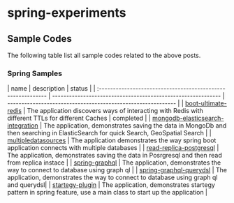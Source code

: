 # spring-experiments

## Sample Codes

The following table list all sample codes related to the above posts.

### Spring Samples

| name                                                         | description                                                  |
status                                                       |
| :----------------------------------------------------------- | ------------------------------------------------------------ |
------------------------------------------------------------ |
| [boot-ultimate-redis](./boot-ultimate-redis) | The application discovers ways of interacting with Redis with different TTLs for different Caches | completed |
| [mongodb-elasticsearch-integration](./mongodb-elasticsearch-integration) | The application, demonstrates saving the data in MongoDb and then searching in ElasticSearch for quick Search, GeoSpatial Search |
| [multipledatasources](./multipledatasources) | The application demonstrates the way spring boot application connects with multiple databases |
| [read-replica-postgresql](./read-replica-postgresql) | The application, demonstrates saving the data in Posrgresql and then read from replica instace |
| [spring-graphql](./spring-graphql) | The application, demonstrates the way to connect to database using graph ql |
| [spring-graphql-querydsl](./spring-graphql-querydsl) | The application, demonstrates the way to connect to database using graph ql and querydsl|
| [startegy-plugin](./startegy-plugin) | The application, demonstrates startegy pattern in spring feature, use a main class to start up the application |